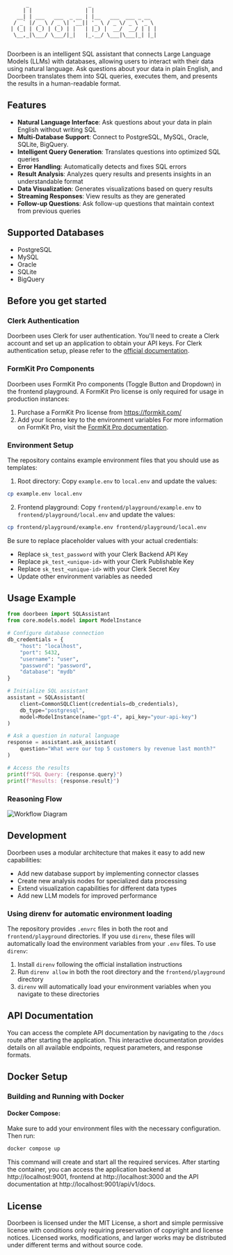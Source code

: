 ```
      _                   _                       
     | |                 | |                      
   __| | ___   ___  _ __ | |__   ___  ___ _ __   
  / _` |/ _ \ / _ \| '__|| '_ \ / _ \/ _ \ '_ \  
 | (_| | (_) | (_) | |   | |_) |  __/  __/ | | | 
  \__,_|\___/ \___/|_|   |_.__/ \___|\___|_| |_| 
                                                  
```

Doorbeen is an intelligent SQL assistant that connects Large Language Models (LLMs) with databases, allowing users to interact with their data using natural language. Ask questions about your data in plain English, and Doorbeen translates them into SQL queries, executes them, and presents the results in a human-readable format.

## Features
- **Natural Language Interface**: Ask questions about your data in plain English without writing SQL
- **Multi-Database Support**: Connect to PostgreSQL, MySQL, Oracle, SQLite, BigQuery.
- **Intelligent Query Generation**: Translates questions into optimized SQL queries
- **Error Handling**: Automatically detects and fixes SQL errors
- **Result Analysis**: Analyzes query results and presents insights in an understandable format
- **Data Visualization**: Generates visualizations based on query results
- **Streaming Responses**: View results as they are generated
- **Follow-up Questions**: Ask follow-up questions that maintain context from previous queries


## Supported Databases

- PostgreSQL
- MySQL  
- Oracle
- SQLite
- BigQuery

## Before you get started

### Clerk Authentication
Doorbeen uses Clerk for user authentication. You'll need to create a Clerk account and set up an application to obtain your API keys.
For Clerk authentication setup, please refer to the [official documentation](https://clerk.com/docs/quickstarts/setup-clerk).

### FormKit Pro Components
Doorbeen uses FormKit Pro components (Toggle Button and Dropdown) in the frontend playground. A FormKit Pro license is only required for usage in production instances:
1. Purchase a FormKit Pro license from https://formkit.com/
2. Add your license key to the environment variables
For more information on FormKit Pro, visit the [FormKit Pro documentation](https://formkit.com/pro).


### Environment Setup
The repository contains example environment files that you should use as templates:
1. Root directory: Copy `example.env` to `local.env` and update the values:
```bash
cp example.env local.env
```

2. Frontend playground: Copy `frontend/playground/example.env` to `frontend/playground/local.env` and update the values:
```bash
cp frontend/playground/example.env frontend/playground/local.env
```
Be sure to replace placeholder values with your actual credentials:
- Replace `sk_test_password` with your Clerk Backend API Key
- Replace `pk_test_<unique-id>` with your Clerk Publishable Key
- Replace `sk_test_<unique-id>` with your Clerk Secret Key
- Update other environment variables as needed



## Usage Example

```python
from doorbeen import SQLAssistant
from core.models.model import ModelInstance

# Configure database connection
db_credentials = {
    "host": "localhost",
    "port": 5432,
    "username": "user",
    "password": "password",
    "database": "mydb"
}

# Initialize SQL assistant
assistant = SQLAssistant(
    client=CommonSQLClient(credentials=db_credentials),
    db_type="postgresql",
    model=ModelInstance(name="gpt-4", api_key="your-api-key")
)

# Ask a question in natural language
response = assistant.ask_assistant(
    question="What were our top 5 customers by revenue last month?"
)

# Access the results
print(f"SQL Query: {response.query}")
print(f"Results: {response.result}")
```
### Reasoning Flow
![Workflow Diagram](./api/workflow.png)


## Development

Doorbeen uses a modular architecture that makes it easy to add new capabilities:

- Add new database support by implementing connector classes
- Create new analysis nodes for specialized data processing
- Extend visualization capabilities for different data types
- Add new LLM models for improved performance

### Using direnv for automatic environment loading
The repository provides `.envrc` files in both the root and `frontend/playground` directories. If you use `direnv`, these files will automatically load the environment variables from your `.env` files.
To use `direnv`:
1. Install `direnv` following the official installation instructions
2. Run `direnv allow` in both the root directory and the `frontend/playground` directory
3. `direnv` will automatically load your environment variables when you navigate to these directories

## API Documentation

You can access the complete API documentation by navigating to the `/docs` route after starting the application. This interactive documentation provides details on all available endpoints, request parameters, and response formats.

## Docker Setup

### Building and Running with Docker

#### Docker Compose:
Make sure to add your environment files with the necessary configuration.
Then run:
```bash
docker compose up
```
This command will create and start all the required services.
After starting the container, you can access the application backend at http://localhost:9001, frontend at http://localhost:3000 and the API documentation at http://localhost:9001/api/v1/docs.


## License

Doorbeen is licensed under the MIT License, a short and simple permissive license with conditions only requiring preservation of copyright and license notices. Licensed works, modifications, and larger works may be distributed under different terms and without source code.
